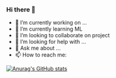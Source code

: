 ### Hi there 👋

- 🔭 I’m currently working on ...
- 🌱 I’m currently learning ML
- 👯 I’m looking to collaborate on project
- 🤔 I’m looking for help with ...
- 💬 Ask me about ...
- 📫 How to reach me: 

[![Anurag's GitHub stats](https://github-readme-stats.vercel.app/api?username=DumplingSociety)](https://github.com/anuraghazra/github-readme-stats)

<!--
**DumplingSociety/DumplingSociety** is a ✨ _special_ ✨ repository because its `README.md` (this file) appears on your GitHub profile.

Here are some ideas to get you started:

- 🔭 I’m currently working on ...
- 🌱 I’m currently learning ...
- 👯 I’m looking to collaborate on ...
- 🤔 I’m looking for help with ...
- 💬 Ask me about ...
- 📫 How to reach me: ...
- 😄 Pronouns: ...
- ⚡ Fun fact: ...
-->
